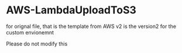 # AWS-LambdaUploadToS3
for orignal file, that is the template from AWS
v2 is the version2 for the custom envionemnt 

Please do not modify this

